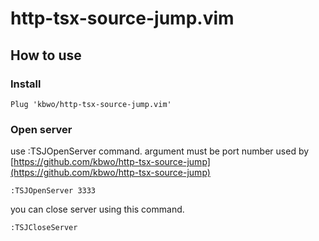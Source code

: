 # http-tsx-source-jump.vim

## How to use  

### Install  

```
Plug 'kbwo/http-tsx-source-jump.vim'
```

### Open server
use :TSJOpenServer command. argument must be port number used by [https://github.com/kbwo/http-tsx-source-jump](https://github.com/kbwo/http-tsx-source-jump)

```
:TSJOpenServer 3333
```

you can close server using this command.

```
:TSJCloseServer
```
